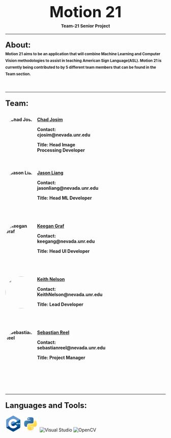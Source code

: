 <h3 align="center">
  <font size="7">  
    <b> 
    Motion 21 
    </b>
  </font>  
  <br>
  <sub>Team-21 Senior Project</sub>
</h2>

***

<h4 align="left"> 
  <font size="5">  
    <p> 
      <strong>  About: 
      </strong>
  </font>   
  <br>
  <sub>
  Motion 21 aims to be an application that will combine Machine Learning and Computer Vision methodologies to assist in teaching American Sign Language(ASL). Motion 21 is currently being contributed to by 5 different team members that can be found in the
  <strong>Team </strong> section.
  </sub>
  </p>
</h4>
<br>

***

<h4 align="left" > 
  <font size="5">  
    <p> 
      <strong> Team: 
      </strong>
  </font>
  <br>
  <div style="width:150px;height:150px;margin-right:15px;display:flex;"> 
  <p float="left">
    <img src="https://images.weserv.nl/?url=avatars.githubusercontent.com/u/113081713?v=4&h=300&w=300&fit=cover&mask=circle&maxage=7d" alt="Chad Josim" width="100" height="100" style="border-radius: 50%" align = "left"/> 
<p float="left">
    <div>
      <p>
        <strong> 
          <ins> Chad Josim </ins> 
        </strong>
      <p>
      Contact: cjosim@nevada.unr.edu
      <p>Title: Head Image Processing Developer
    </div>
  </div> 
  <br>
  <div style="width:150px;height:150px;margin-right:15px;display:flex;"> 
  <p float="left">
    <img src="https://images.weserv.nl/?url=avatars.githubusercontent.com/u/113076281?v=4&h=300&w=300&fit=cover&mask=circle&maxage=7d" alt="Jason Liang" width="100" height="100" style="border-radius: 50%" align = "left"/> 
<p float="left">
    <div>
      <p> 
        <strong> 
          <ins> Jason Liang 
          </ins> 
        </strong> 
      </p>
      <p>Contact: jasonliang@nevada.unr.edu
      </p>
      <p>Title: Head ML Developer
    </div>
  </div> 
  <br>
  <div style="width:150px;height:150px;margin-right:15px;display:flex;"> 
  <p float="left">
    <img src="https://images.weserv.nl/?url=avatars.githubusercontent.com/u/1498500?v=4&h=300&w=300&fit=cover&mask=circle&maxage=7d" alt="Keegan Graf" width="100" height="100" style="border-radius: 50%" align = "left"/> 
  <p float="left">
    <div>
      <p> 
        <strong> 
          <ins> Keegan Graf 
          </ins> 
        </strong> 
      </p>
      <p>Contact: keegang@nevada.unr.edu
      </p>
      <p>Title: Head UI Developer
    </div>
  </div> 
  <br>

<div style="width:150px;height:150px;margin-right:15px;display:flex;"> 
<p float="left">
    <img src="https://images.weserv.nl/?url=avatars.githubusercontent.com/u/67765481?v=4&h=300&w=300&fit=cover&mask=circle&maxage=7d" href ="https://github.com/KNelson0x0" "alt="Keith Nelson" width="100" height="100" style="border-radius: 50%" align = "left"/>
<p float="left"> 
    <div>
      <p href="https://github.com/KNelson0x0"> 
        <strong> 
          <ins> Keith Nelson 
          </ins> 
        </strong>
      </p>
      <p>Contact: KeithNelson@nevada.unr.edu
      </p>
      <p>Title: Lead Developer
      </p>
    </div>
  </div> 
  <br>
  <div style="width:150px;height:150px;margin-right:15px;display:flex;"> 
    <p float="left">
        <img src="https://images.weserv.nl/?url=avatars.githubusercontent.com/u/64790218?v=4?v=4&h=300&w=300&fit=cover&mask=circle&maxage=7d" alt="Sebastian Reel" width="100" height="100" style="border-radius: 50%" align = "left"/> 
    <p float="left">
    <div>
      <p> 
        <strong> 
          <ins> Sebastian Reel 
          </ins> 
        </strong> 
      </p>
      <p>Contact: sebastianreel@nevada.unr.edu
      </p>
      <p>Title: Project Manager
    </div>
  </div> 
</h4>
<br>
<br>

***


<h4 align="left">
  <font size="5">  
    <strong> Languages and Tools: 
    </strong>
  </font>
</h4>
<p align="left"> 
  <a  target="_blank"> 
    <img src="https://raw.githubusercontent.com/devicons/devicon/master/icons/cplusplus/cplusplus-original.svg" alt="cplusplus" width="50" height="50"/> 
  </a> 
  <a  target="_blank"> 
    <img src="https://raw.githubusercontent.com/devicons/devicon/master/icons/python/python-original.svg" alt="python" width="50" height="50"/> 
  </a> 
  <a target="_blank"> 
    <img src="https://www.vectorlogo.zone/logos/visualstudio_code/visualstudio_code-icon.svg" alt="Visual Studio" width="50" height="50"/> 
  </a> 
  <a target="_blank"> 
    <img src="https://www.vectorlogo.zone/logos/opencv/opencv-icon.svg" alt="OpenCV" width="50" height="50"/> 
  </a> 
</p>

